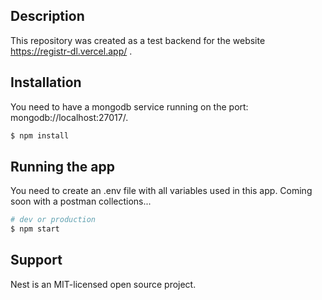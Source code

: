 ## Description

This repository was created as a test backend for the website https://registr-dl.vercel.app/ .

## Installation

You need to have a mongodb service running on the port: mongodb://localhost:27017/.

```bash
$ npm install
```

## Running the app

You need to create an .env file with all variables used in this app. Coming soon with a postman collections...

```bash
# dev or production
$ npm start
```

## Support

Nest is an MIT-licensed open source project.
